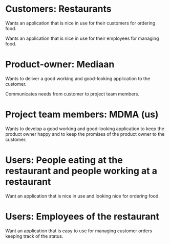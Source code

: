 # Customers: Restaurants
Wants an application that is nice in use for their customers for ordering food.

Wants an application that is nice in use for their employees for managing food.

# Product-owner: Mediaan
Wants to deliver a good working and good-looking application to the customer.

Communicates needs from customer to project team members.

# Project team members: MDMA (us)
Wants to develop a good working and good-looking application to keep the product owner happy and to keep the promises of the product owner to the customer.


# Users: People eating at the restaurant and people working at a restaurant
Want an application that is nice in use and looking nice for ordering food.


# Users: Employees of the restaurant
Want an application that is easy to use for managing customer orders keeping track of the status.
